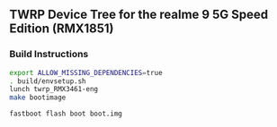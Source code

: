 ## TWRP Device Tree for the realme 9 5G Speed Edition (RMX1851)

### Build Instructions
```sh
export ALLOW_MISSING_DEPENDENCIES=true
. build/envsetup.sh
lunch twrp_RMX3461-eng
make bootimage
```

```
fastboot flash boot boot.img
```
